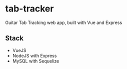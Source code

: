 # tab-tracker

Guitar Tab Tracking web app, built with Vue and Express

## Stack

- VueJS
- NodeJS with Express
- MySQL with Sequelize
